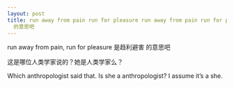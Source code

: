 ```yaml
---
layout: post
title: run away from pain run for pleasure run away from pain run for pleasure 是趋利避害
  的意思吧
---
```


run away from pain, run for pleasure 是趋利避害 的意思吧

这是哪位人类学家说的？她是人类学家么？

Which anthropologist said that. Is she a anthropologist? I assume it’s a she.
